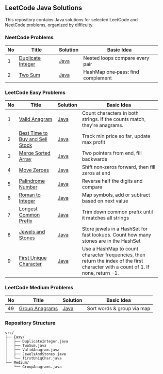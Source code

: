 ## LeetCode Java Solutions

This repository contains Java solutions for selected LeetCode and NeetCode problems, organized by difficulty.

### NeetCode Problems

| No  | Title                                           | Solution                                      | Basic Idea                 |
| --- | ----------------------------------------------- | --------------------------------------------- | -------------------------- |
| 1   | [Duplicate Integer](https://github.com/tai3042006/leetcode-solutions/blob/main/src/Easy/DuplicateInteger.java)  | [Java](https://github.com/tai3042006/leetcode-solutions/blob/main/src/Easy/DuplicateInteger.java)        | Nested loops compare every pair  |
| 2   | [Two Sum](https://github.com/tai3042006/leetcode-solutions/blob/main/src/Easy/TwoSum.java)              | [Java](https://github.com/tai3042006/leetcode-solutions/blob/main/src/Easy/TwoSum.java)                  | HashMap one‑pass: find complement         |

### LeetCode Easy Problems

| No  | Title                                                                 | Solution                              | Basic Idea                     |
| --- | --------------------------------------------------------------------- | ------------------------------------- | ------------------------------ |
| 1   | [Valid Anagram](https://github.com/tai3042006/leetcode-solutions/blob/main/src/Easy/ValidAnagram.java)         | [Java](https://github.com/tai3042006/leetcode-solutions/blob/main/src/Easy/ValidAnagram.java)    | Count characters in both strings. If the counts match, they're anagrams.  |
| 2   | [Best Time to Buy and Sell Stock](https://github.com/tai3042006/leetcode-solutions/blob/main/src/Easy/MaxProfit.java) | [Java](https://github.com/tai3042006/leetcode-solutions/blob/main/src/Easy/MaxProfit.java)       | Track min price so far, update max profit   |
| 3   | [Merge Sorted Array](https://github.com/tai3042006/leetcode-solutions/blob/main/src/Easy/MergeSortedArray.java) | [Java](https://github.com/tai3042006/leetcode-solutions/blob/main/src/Easy/MergeSortedArray.java)| Two pointers from end, fill backwards          |
| 4   | [Move Zeroes](https://github.com/tai3042006/leetcode-solutions/blob/main/src/Easy/MoveZeroes.java)             | [Java](https://github.com/tai3042006/leetcode-solutions/blob/main/src/Easy/MoveZeroes.java)      | Shift non‑zeros forward, then fill zeros at end             |
| 5   | [Palindrome Number](https://github.com/tai3042006/leetcode-solutions/blob/main/src/Easy/PalindromeNumber.java) | [Java](https://github.com/tai3042006/leetcode-solutions/blob/main/src/Easy/PalindromeNumber.java)| Reverse half the digits and compare        |
| 6   | [Roman to Integer](https://github.com/tai3042006/leetcode-solutions/blob/main/src/Easy/RomanToInteger.java)   | [Java](https://github.com/tai3042006/leetcode-solutions/blob/main/src/Easy/RomanToInteger.java)  | Map symbols, add or subtract based on next value           |
| 7   | [Longest Common Prefix](https://github.com/tai3042006/leetcode-solutions/blob/main/src/Easy/LongestCommonPrefix.java) | [Java](https://github.com/tai3042006/leetcode-solutions/blob/main/src/Easy/LongestCommonPrefix.java) | Trim down common prefix until it matches all strings |
| 8   | [Jewels and Stones](https://github.com/tai3042006/leetcode-solutions/blob/main/src/Easy/JewelsAndStones.java) | [Java](https://github.com/tai3042006/leetcode-solutions/blob/main/src/Easy/JewelsAndStones.java) | Store jewels in a HashSet for fast lookups. Count how many stones are in the HashSet |
| 9   | [First Unique Character](https://github.com/tai3042006/leetcode-solutions/blob/main/src/Easy/firstUniqChar.java) | [Java](https://github.com/tai3042006/leetcode-solutions/blob/main/src/Easy/firstUniqChar.java) | Use a HashMap to count character frequencies, then return the index of the first character with a count of 1. If none, return -1. |

### LeetCode Medium Problems

| No  | Title                                                    | Solution                                | Basic Idea                          |
| --- | -------------------------------------------------------- | --------------------------------------- | ------------------------------------- |
| 49  | [Group Anagrams](https://github.com/tai3042006/leetcode-solutions/blob/main/src/Medium/GroupAnagrams.java) | [Java](https://github.com/tai3042006/leetcode-solutions/blob/main/src/Medium/GroupAnagrams.java)   | Sort words & group via map          |

### Repository Structure

```text
src/
├── Easy/
│   ├── DuplicateInteger.java
│   ├── TwoSum.java
│   ├── ValidAnagram.java
│   ├── JewelsAndStones.java
│   └── firstUniqChar.java
└── Medium/
    └── GroupAnagrams.java
